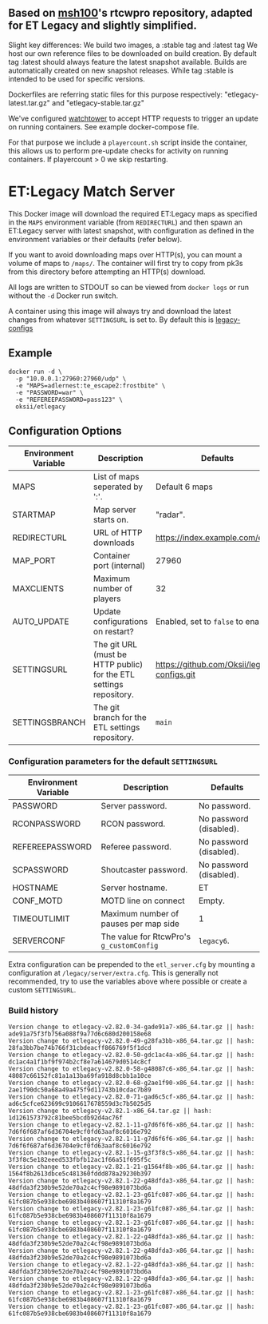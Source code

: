 ## Based on [msh100](https://github.com/msh100/rtcw)'s rtcwpro repository, adapted for ET Legacy and slightly simplified.

Slight key differences: We build two images, a :stable tag and :latest tag
We host our own reference files to be downloaded on build creation. By default 
tag :latest should always feature the latest snapshot available. Builds are 
automatically created on new snapshot releases. 
While tag :stable is intended to be used for specific versions. 

Dockerfiles are referring static files for this purpose respectively: 
"etlegacy-latest.tar.gz" and "etlegacy-stable.tar.gz"

We've configured [watchtower](https://containrrr.dev/watchtower/) to accept 
HTTP requests to trigger an update on running containers. 
See example docker-compose file. 

For that purpose we include a `playercount.sh` script inside the container, 
this allows us to perform pre-update checks for activity on running containers.
If playercount > 0 we skip restarting. 

# ET:Legacy Match Server

This Docker image will download the required ET:Legacy maps as specified in the
`MAPS` environment variable (from `REDIRECTURL`) and then spawn an ET:Legacy
server with latest snapshot, with configuration as defined in the environment variables or
their defaults (refer below).

If you want to avoid downloading maps over HTTP(s), you can mount a volume of
maps to `/maps/`.
The container will first try to copy from pk3s from this directory before
attempting an HTTP(s) download.

All logs are written to STDOUT so can be viewed from `docker logs` or run
without the `-d` Docker run switch.

A container using this image will always try and download the latest changes
from whatever `SETTINGSURL` is set to.
By default this is [legacy-configs](https://github.com/Oksii/legacy-configs)


## Example

```
docker run -d \
  -p "10.0.0.1:27960:27960/udp" \
  -e "MAPS=adlernest:te_escape2:frostbite" \
  -e "PASSWORD=war" \
  -e "REFEREEPASSWORD=pass123" \
  oksii/etlegacy
```

## Configuration Options

Environment Variable | Description                    | Defaults
-------------------- | ------------------------------ | ------------------------
MAPS                 | List of maps seperated by ':'. | Default 6 maps
STARTMAP             | Map server starts on.          | "radar".
REDIRECTURL          | URL of HTTP downloads          | https://index.example.com/et/
MAP_PORT             | Container port (internal)      | 27960
MAXCLIENTS           | Maximum number of players      | 32
AUTO_UPDATE          | Update configurations on restart? | Enabled, set to `false` to enable.
SETTINGSURL          | The git URL (must be HTTP public) for the ETL settings repository. | https://github.com/Oksii/legacy-configs.git
SETTINGSBRANCH       | The git branch for the ETL settings repository. | `main`


### Configuration parameters for the default `SETTINGSURL`

Environment Variable | Description                    | Defaults
-------------------- | ------------------------------ | ------------------------
PASSWORD             | Server password.               | No password.
RCONPASSWORD         | RCON password.                 | No password (disabled).
REFEREEPASSWORD      | Referee password.              | No password (disabled).
SCPASSWORD           | Shoutcaster password.          | No password (disabled).
HOSTNAME             | Server hostname.               | ET
CONF_MOTD            | MOTD line on connect           | Empty.
TIMEOUTLIMIT         | Maximum number of pauses per map side | 1
SERVERCONF           | The value for RtcwPro's `g_customConfig` | `legacy6`.


Extra configuration can be prepended to the `etl_server.cfg` by mounting a
configuration at `/legacy/server/extra.cfg`.
This is generally not recommended, try to use the variables above where
possible or create a custom `SETTINGSURL`.


### Build history
```
Version change to etlegacy-v2.82.0-34-gade91a7-x86_64.tar.gz || hash: ade91a75f3fb756a088f9a77d6c680d200158e68
Version change to etlegacy-v2.82.0-49-g28fa3bb-x86_64.tar.gz || hash: 28fa3bb7be74b766f31cbdeacff866769f5f1dcd
Version change to etlegacy-v2.82.0-50-gdc1ac4a-x86_64.tar.gz || hash: dc1ac4a1f1bf9f974b2cf8e7a614679d0514c8cf
Version change to etlegacy-v2.82.0-58-g48087c6-x86_64.tar.gz || hash: 48087c66152fc81a1a13ba69fa918d8cbb1a10ce
Version change to etlegacy-v2.82.0-68-g2ae1f90-x86_64.tar.gz || hash: 2ae1f90dc50a68a49a475f9d11743b10cdac7b89
Version change to etlegacy-v2.82.0-71-gad6c5cf-x86_64.tar.gz || hash: ad6c5cfce623699c9106617678559d3c7b5025d5
Version change to etlegacy-v2.82.1-x86_64.tar.gz || hash: 1d1261573792c81bee5bcdb92d4ac76f
Version change to etlegacy-v2.82.1-11-g7d6f6f6-x86_64.tar.gz || hash: 7d6f6f687af6d36704e9cf0fd63aaf8c6016e792
Version change to etlegacy-v2.82.1-11-g7d6f6f6-x86_64.tar.gz || hash: 7d6f6f687af6d36704e9cf0fd63aaf8c6016e792
Version change to etlegacy-v2.82.1-15-g3f3f8c5-x86_64.tar.gz || hash: 3f3f8c5e182eeed533fbfb12ac1f66a51f695f5c
Version change to etlegacy-v2.82.1-21-g1564f8b-x86_64.tar.gz || hash: 1564f8b2613dbce5c481360fddd878a29230b397
Version change to etlegacy-v2.82.1-22-g48dfda3-x86_64.tar.gz || hash: 48dfda3f230b9e52de70a2c4cf98e9891073bd6a
Version change to etlegacy-v2.82.1-23-g61fc087-x86_64.tar.gz || hash: 61fc087b5e938cbe6983b408607f11310f8a1679
Version change to etlegacy-v2.82.1-23-g61fc087-x86_64.tar.gz || hash: 61fc087b5e938cbe6983b408607f11310f8a1679
Version change to etlegacy-v2.82.1-23-g61fc087-x86_64.tar.gz || hash: 61fc087b5e938cbe6983b408607f11310f8a1679
Version change to etlegacy-v2.82.1-22-g48dfda3-x86_64.tar.gz || hash: 48dfda3f230b9e52de70a2c4cf98e9891073bd6a
Version change to etlegacy-v2.82.1-22-g48dfda3-x86_64.tar.gz || hash: 48dfda3f230b9e52de70a2c4cf98e9891073bd6a
Version change to etlegacy-v2.82.1-22-g48dfda3-x86_64.tar.gz || hash: 48dfda3f230b9e52de70a2c4cf98e9891073bd6a
Version change to etlegacy-v2.82.1-22-g48dfda3-x86_64.tar.gz || hash: 48dfda3f230b9e52de70a2c4cf98e9891073bd6a
Version change to etlegacy-v2.82.1-23-g61fc087-x86_64.tar.gz || hash: 61fc087b5e938cbe6983b408607f11310f8a1679
Version change to etlegacy-v2.82.1-23-g61fc087-x86_64.tar.gz || hash: 61fc087b5e938cbe6983b408607f11310f8a1679
```
